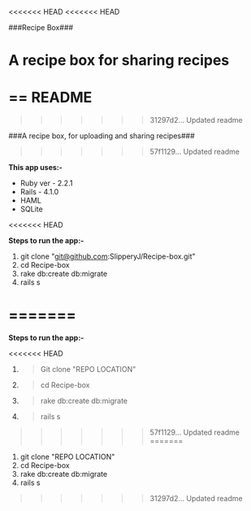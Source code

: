 <<<<<<< HEAD
<<<<<<< HEAD

###Recipe Box###

**A recipe box for sharing recipes**
=======
== README
=======
>>>>>>> 31297d2... Updated readme

###A recipe box, for uploading and sharing recipes###

>>>>>>> 57f1129... Updated readme

**This app uses:-**


- Ruby ver - 2.2.1
- Rails - 4.1.0
- HAML
- SQLite

<<<<<<< HEAD

**Steps to run the app:-**

1. git clone "git@github.com:SlipperyJ/Recipe-box.git"
2. cd Recipe-box
3. rake db:create db:migrate
4. rails s

=======
===============================================


**Steps to run the app:-**

<<<<<<< HEAD
1. > Git clone "REPO LOCATION"
2. > cd Recipe-box
3. > rake db:create db:migrate
4. > rails s
>>>>>>> 57f1129... Updated readme
=======
1. git clone "REPO LOCATION"
2. cd Recipe-box
3. rake db:create db:migrate
4. rails s

>>>>>>> 31297d2... Updated readme
